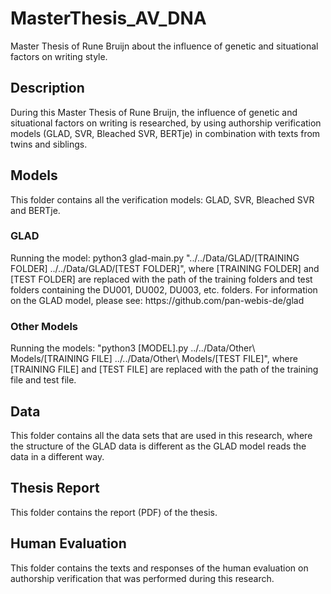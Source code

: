 # MasterThesis_AV_DNA
Master Thesis of Rune Bruijn about the influence of genetic and situational factors on writing style.

<h2>Description</h2>
During this Master Thesis of Rune Bruijn, the influence of genetic and situational factors on writing is researched, by using authorship verification models (GLAD, SVR, Bleached SVR, BERTje) in combination with texts from twins and siblings.

<h2>Models</h2>
This folder contains all the verification models: GLAD, SVR, Bleached SVR and BERTje.

<h3>GLAD</h3>
Running the model: python3 glad-main.py "../../Data/GLAD/[TRAINING FOLDER] ../../Data/GLAD/[TEST FOLDER]", where [TRAINING FOLDER] and [TEST FOLDER] are replaced with the path of the training folders and test folders containing the DU001, DU002, DU003, etc. folders. For information on the GLAD model, please see: https://github.com/pan-webis-de/glad

<h3>Other Models</h3>
Running the models: "python3 [MODEL].py ../../Data/Other\ Models/[TRAINING FILE] ../../Data/Other\ Models/[TEST FILE]", where [TRAINING FILE] and [TEST FILE] are replaced with the path of the training file and test file.

<h2>Data</h2>
This folder contains all the data sets that are used in this research, where the structure of the GLAD data is different as the GLAD model reads the data in a different way.

<h2>Thesis Report</h2>
This folder contains the report (PDF) of the thesis.

<h2>Human Evaluation</h2>
This folder contains the texts and responses of the human evaluation on authorship verification that was performed during this research.
